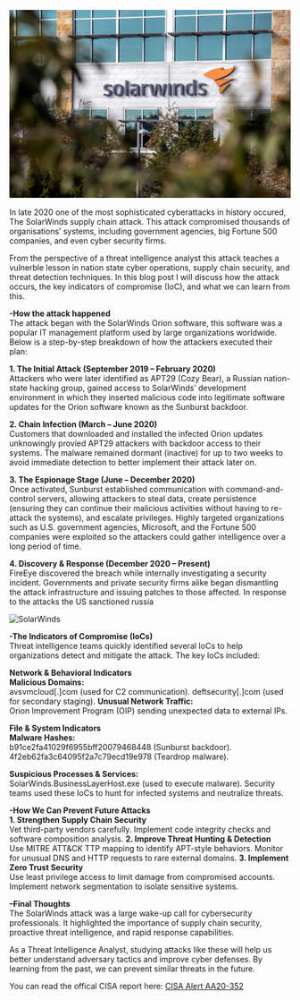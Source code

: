 ![SolarWinds](images/SolarWinds.webp)

In late 2020 one of the most sophisticated cyberattacks in history occured, The SolarWinds supply chain attack. This attack compromised thousands of organisations’ systems, including government agencies, big Fortune 500 companies, and even cyber security firms.

From the perspective of a threat intelligence analyst this attack teaches a vulnerble lesson in nation state cyber operations, supply chain security, and threat detection techniques. In this blog post I will discuss how the attack occurs, the key indicators of compromise (IoC), and what we can learn from this.


**-How the attack happened**  
The attack began with the SolarWinds Orion software, this software was a popular IT management platform used by large organizations worldwide. Below is a step-by-step breakdown of how the attackers executed their plan:

**1. The Initial Attack (September 2019 – February 2020)**  
Attackers who were later identified as APT29 (Cozy Bear), a Russian nation-state hacking group, gained access to SolarWinds’ development environment in which they inserted malicious code into legitimate software updates for the Orion software known as the Sunburst backdoor.

**2. Chain Infection (March – June 2020)**  
Customers that downloaded and installed the infected Orion updates unknowingly provied APT29 attackers with backdoor access to their systems.
The malware remained dormant (inactive) for up to two weeks to avoid immediate detection to better implement their attack later on.

**3. The Espionage Stage (June – December 2020)**  
Once activated, Sunburst established communication with command-and-control servers, allowing attackers to steal data, create persistence (ensuring they can continue their malicious activities without having to re-attack the systems), and escalate privileges.
Highly targeted organizations such as U.S. government agencies, Microsoft, and the Fortune 500 companies were exploited so the attackers could gather intelligence over a long period of time.

**4. Discovery & Response (December 2020 – Present)**  
FireEye discovered the breach while internally investigating a security incident.
Governments and private security firms alike began dismantling the attack infrastructure and issuing patches to those affected. In response to the attacks the US sanctioned russia

![SolarWinds](images/)

**-The Indicators of Compromise (IoCs)**  
Threat intelligence teams quickly identified several IoCs to help organizations detect and mitigate the attack. The key IoCs included:

**Network & Behavioral Indicators**  
**Malicious Domains:**  
avsvmcloud[.]com (used for C2 communication).
deftsecurity[.]com (used for secondary staging).
**Unusual Network Traffic:**  
Orion Improvement Program (OIP) sending unexpected data to external IPs.

**File & System Indicators**  
**Malware Hashes:**  
b91ce2fa41029f6955bff20079468448 (Sunburst backdoor).
4f2eb62fa3c64095f2a7c79ecd19e978 (Teardrop malware).

**Suspicious Processes & Services:**  
SolarWinds.BusinessLayerHost.exe (used to execute malware).
Security teams used these IoCs to hunt for infected systems and neutralize threats.

**-How We Can Prevent Future Attacks**  
**1. Strengthen Supply Chain Security**  
Vet third-party vendors carefully.
Implement code integrity checks and software composition analysis.
**2. Improve Threat Hunting & Detection**  
Use MITRE ATT&CK TTP mapping to identify APT-style behaviors.
Monitor for unusual DNS and HTTP requests to rare external domains.
**3. Implement Zero Trust Security**  
Use least privilege access to limit damage from compromised accounts.
Implement network segmentation to isolate sensitive systems.


**–Final Thoughts**  
The SolarWinds attack was a large wake-up call for cybersecurity professionals. It highlighted the importance of supply chain security, proactive threat intelligence, and rapid response capabilities.

As a Threat Intelligence Analyst, studying attacks like these will help us better understand adversary tactics and improve cyber defenses. By learning from the past, we can prevent similar threats in the future.

You can read the offical CISA report here:
[CISA Alert AA20-352](https://www.cisa.gov/news-events/cybersecurity-advisories/aa20-352a)
